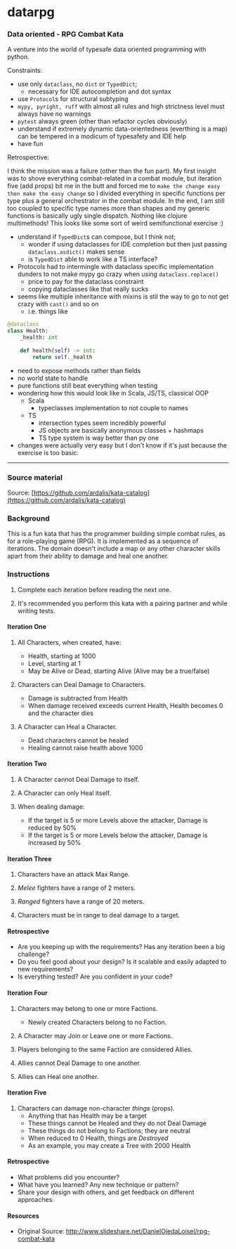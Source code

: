 # datarpg

### Data oriented - RPG Combat Kata

A venture into the world of typesafe data oriented programming with python.

Constraints:

* use only `dataclass`, no `dict` or `TypedDict`;
  * necessary for IDE autocompletion and dot syntax
* use `Protocol`s for structural subtyping
* `mypy, pyright, ruff` with almost all rules and high strictness level must always have no warnings
* `pytest` always green (other than refactor cycles obviously)
* understand if extremely dynamic data-orientedness (everthing is a map) can be tempered in a modicum of typesafety and
  IDE help
* have fun

Retrospective:

I think the mission was a failure (other than the fun part).
My first insight was to shove everything combat-related in a combat module, but iteration five (add props)
bit me in the butt and forced me to `make the change easy then make the easy change` so I divided everything
in specific functions per type plus a general orchestrator in the combat module. In the end, I am still too coupled
to specific type names more than shapes and my generic functions is basically ugly single dispatch.
Nothing like clojure multimethods! This looks like some sort of weird semifunctional exercise :)

* understand if `TypedDict`s can compose, but I think not;
  * wonder if using dataclasses for IDE completion but then just passing `dataclass.asdict()` makes sense
  * is `TypedDict` able to work like a TS interface?
* Protocols had to intermingle with dataclass specific implementation dunders to not make mypy go crazy when using `dataclass.replace()`
  * price to pay for the dataclass constraint
  * copying dataclasses like that really sucks
* seems like multiple inheritance with mixins is stil the way to go to not get crazy with `cast()` and so on
  * i.e. things like

```python
@dataclass
class Health:
    _health: int
    
    def health(self) -> int:
        return self._health
```
  * need to expose methods rather than fields
* no world state to handle
* pure functions still beat everything when testing
* wondering how this would look like in Scala, JS/TS, classical OOP
  * Scala
    * typeclasses implementation to not couple to names
  * TS
    * intersection types seem incredibly powerful
    * JS objects are basically anonymous classes + hashmaps
    * TS type system is way better than py one 
* changes were actually very easy but I don't know if it's just because the exercise is too basic.

___

### Source material

Source: [https://github.com/ardalis/kata-catalog](https://github.com/ardalis/kata-catalog)

### Background

This is a fun kata that has the programmer building simple combat rules, as for a role-playing game (RPG). It is implemented as a sequence of iterations. The domain doesn't include a map or any other character skills apart from their ability to damage and heal one another.

### Instructions

1. Complete each iteration before reading the next one.

2. It's recommended you perform this kata with a pairing partner and while writing tests.

#### Iteration One

1. All Characters, when created, have:
    - Health, starting at 1000
    - Level, starting at 1
    - May be Alive or Dead, starting Alive (Alive may be a true/false)

1. Characters can Deal Damage to Characters.
    - Damage is subtracted from Health
    - When damage received exceeds current Health, Health becomes 0 and the character dies

1. A Character can Heal a Character.
    - Dead characters cannot be healed
    - Healing cannot raise health above 1000

#### Iteration Two

1. A Character cannot Deal Damage to itself.

1. A Character can only Heal itself.

1. When dealing damage:
    - If the target is 5 or more Levels above the attacker, Damage is reduced by 50%
    - If the target is 5 or more Levels below the attacker, Damage is increased by 50%

#### Iteration Three

1. Characters have an attack Max Range.

1. *Melee* fighters have a range of 2 meters.

1. *Ranged* fighters have a range of 20 meters.

1. Characters must be in range to deal damage to a target.

#### Retrospective

- Are you keeping up with the requirements? Has any iteration been a big challenge?
- Do you feel good about your design? Is it scalable and easily adapted to new requirements?
- Is everything tested? Are you confident in your code?

#### Iteration Four

1. Characters may belong to one or more Factions.
    - Newly created Characters belong to no Faction.

1. A Character may Join or Leave one or more Factions.

1. Players belonging to the same Faction are considered Allies.

1. Allies cannot Deal Damage to one another.

1. Allies can Heal one another.

#### Iteration Five

1. Characters can damage non-character *things* (props).
    - Anything that has Health may be a target
    - These things cannot be Healed and they do not Deal Damage
    - These things do not belong to Factions; they are neutral
    - When reduced to 0 Health, things are *Destroyed*
    - As an example, you may create a Tree with 2000 Health

#### Retrospective

- What problems did you encounter?
- What have you learned? Any new technique or pattern?
- Share your design with others, and get feedback on different approaches.

#### Resources

- Original Source: http://www.slideshare.net/DanielOjedaLoisel/rpg-combat-kata

